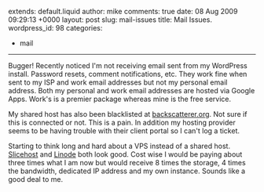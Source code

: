 extends: default.liquid
author: mike
comments: true
date: 08 Aug 2009 09:29:13 +0000
layout: post
slug: mail-issues
title: Mail Issues.
wordpress_id: 98
categories:
- mail
---

Bugger! Recently noticed I'm not receiving email sent from my WordPress install. Password resets, comment notifications, etc. They work fine when sent to my ISP and work email addresses but not my personal email address. Both my personal and work email addresses are hosted via Google Apps. Work's is a premier package whereas mine is the free service.

My shared host has also been blacklisted at [backscatterer.org](http://www.backscatterer.org). Not sure if this is connected or not. This is a pain. In addition my hosting provider seems to be having trouble with their client portal so I can't log a ticket.

Starting to think long and hard about a VPS instead of a shared host. [Slicehost](http://www.slicehost.com/) and [Linode](http://www.linode.com/) both look good. Cost wise I would be paying about three times what I am now but would receive 8 times the storage, 4 times the bandwidth, dedicated IP address and my own instance. Sounds like a good deal to me.
